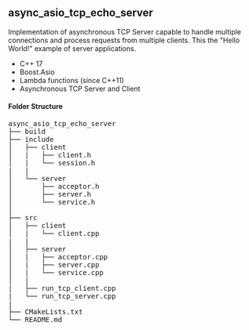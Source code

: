 ## async_asio_tcp_echo_server

Implementation of asynchronous TCP Server capable to handle multiple connections and process requests from multiple clients. This the "Hello World!" example of server applications.
- C++ 17
- Boost.Asio
- Lambda functions (since C++11)
- Asynchronous TCP Server and Client

#### Folder Structure
<pre>
async_asio_tcp_echo_server
├── build
├── include
│   ├── client
│   |   ├── client.h
│   |   └── session.h
|   |
│   └── server
│       ├── acceptor.h
│       ├── server.h
│       └── service.h
│
├── src
│   ├── client
│   |   └── client.cpp
|   |
│   ├── server
│   |   ├── acceptor.cpp
│   |   ├── server.cpp
│   |   └── service.cpp
│   |
|   ├── run_tcp_client.cpp
|   └── run_tcp_server.cpp
|
├── CMakeLists.txt
└── README.md
</pre>